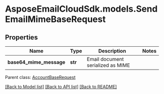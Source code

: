 # AsposeEmailCloudSdk.models.SendEmailMimeBaseRequest
## Properties
Name | Type | Description | Notes
------------ | ------------- | ------------- | -------------
**base64_mime_message** | **str** | Email document serialized as MIME              | 

 Parent class: [AccountBaseRequest](AccountBaseRequest.md)

[[Back to Model list]](README.md#documentation-for-models) [[Back to API list]](README.md#documentation-for-api-endpoints) [[Back to README]](README.md)


